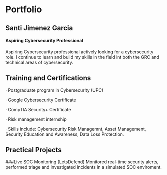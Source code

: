# Portfolio

## Santi Jimenez Garcia
#### Aspiring Cybersecurity Professional

Aspiring Cybersecurity professional actively looking for a cybersecurity role. I continue to learn and build my skills in the field int both the GRC and technical areas of cybersecurity.

## Training and Certifications

· Postgraduate program in Cybersecurity (UPC)

· Google Cybersecurity Certificate

· CompTIA Security+ Certificate

· Risk management internship

· Skills include: Cybersecurity Risk Managemnt, Asset Management, Security Education and Awareness, Data Loss Protection.

## Practical Projects

###Live SOC Monitoring (LetsDefend) 
Monitored real-time security alerts, performed triage and investigated incidents in a simulated SOC enviroment.
